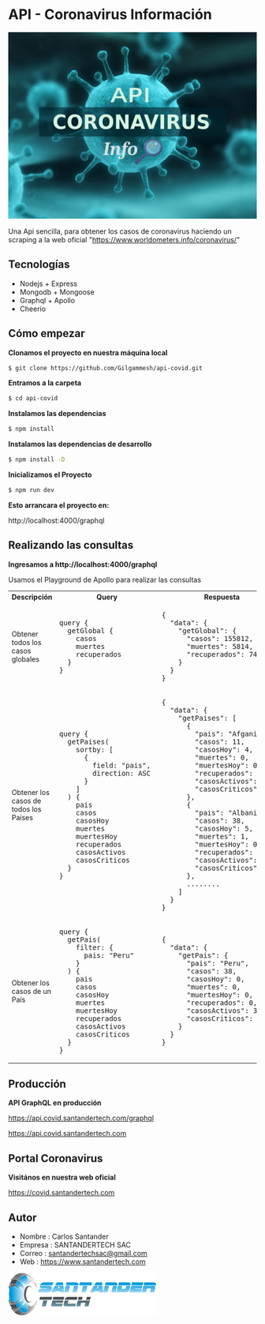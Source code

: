 # API - Coronavirus Información

![coronavirus](https://github.com/Gilgammesh/api-covid/blob/master/public/img/bg.jpg)

Una Api sencilla, para obtener los casos de coronavirus haciendo un scraping a la web oficial "https://www.worldometers.info/coronavirus/"

## Tecnologías

- Nodejs + Express
- Mongodb + Mongoose
- Graphql + Apollo
- Cheerio

## Cómo empezar

**Clonamos el proyecto en nuestra máquina local**

```sh
$ git clone https://github.com/Gilgammesh/api-covid.git
```

**Entramos a la carpeta**

```sh
$ cd api-covid
```

**Instalamos las dependencias**

```sh
$ npm install
```

**Instalamos las dependencias de desarrollo**

```sh
$ npm install -D
```

**Inicializamos el Proyecto**

```sh
$ npm run dev
```

**Esto arrancara el proyecto en:**
  
http://localhost:4000/graphql

## Realizando las consultas

**Ingresamos a http://localhost:4000/graphql**

Usamos el Playground de Apollo para realizar las consultas

<table>
<tr>
<th> Descripción </th> <th> Query </th> <th> Respuesta </th>
</tr>
<tr>
<td> Obtener todos los casos globales </td>
<td>
<pre>
query {
  getGlobal {
    casos
    muertes
    recuperados
  }
}
</pre>
</td>
<td>
<pre>
{
  "data": {
    "getGlobal": {
      "casos": 155812,
      "muertes": 5814,
      "recuperados": 74268
    }
  }
}
</pre>
</td>
</tr>
<tr>
<td> Obtener los casos de todos los Paises </td>
<td>
<pre>
query {
  getPaises(
    sortby: [
      { 
        field: "pais", 
        direction: ASC 
      }
    ]
  ) {
    pais
    casos
    casosHoy
    muertes
    muertesHoy
    recuperados
    casosActivos
    casosCriticos
  }
}
</pre>
</td>
<td>
<pre>
{
  "data": {
    "getPaises": [
      {
        "pais": "Afganistán",
        "casos": 11,
        "casosHoy": 4,
        "muertes": 0,
        "muertesHoy": 0,
        "recuperados": 0,
        "casosActivos": 11,
        "casosCriticos": 0
      },
      {
        "pais": "Albania",
        "casos": 38,
        "casosHoy": 5,
        "muertes": 1,
        "muertesHoy": 0,
        "recuperados": 0,
        "casosActivos": 37,
        "casosCriticos": 2
      },
      ........
    ]
  }
}
</pre>
</td>
</tr>
<tr>
<td> Obtener los casos de un País </td>
<td>
<pre>
query {
  getPais(
    filter: { 
      pais: "Peru" 
    }
  ) {
    pais
    casos
    casosHoy
    muertes
    muertesHoy
    recuperados
    casosActivos
    casosCriticos
  }
}
</pre>
</td>
<td>
<pre>
{
  "data": {
    "getPais": {
      "pais": "Peru",
      "casos": 38,
      "casosHoy": 0,
      "muertes": 0,
      "muertesHoy": 0,
      "recuperados": 0,
      "casosActivos": 38,
      "casosCriticos": 0
    }
  }
}
</pre>
</td>
</tr>
</table>

## Producción

**API GraphQL en producción**

https://api.covid.santandertech.com/graphql

https://api.covid.santandertech.com


## Portal Coronavirus

**Visitános en nuestra web oficial**

https://covid.santandertech.com

## Autor

- Nombre : Carlos Santander
- Empresa : SANTANDERTECH SAC
- Correo : santandertechsac@gmail.com
- Web : https://www.santandertech.com

![autor](https://github.com/Gilgammesh/api-covid/blob/master/public/img/autor.png)
